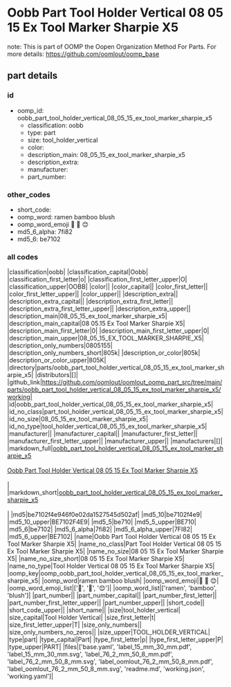 # Oobb Part Tool Holder Vertical 08 05 15 Ex Tool Marker Sharpie X5  

note: This is part of OOMP the Oopen Organization Method For Parts. For more details: https://github.com/oomlout/oomp_base

##  part details





### id
* oomp_id: oobb_part_tool_holder_vertical_08_05_15_ex_tool_marker_sharpie_x5
  * classification: oobb
  * type: part
  * size: tool_holder_vertical
  * color: 
  * description_main: 08_05_15_ex_tool_marker_sharpie_x5
  * description_extra: 
  * manufacturer: 
  * part_number: 

### other_codes
* short_code: 
* oomp_word: ramen bamboo blush
* oomp_word_emoji :ramen: :bamboo: :blush:
* md5_6_alpha: 7fi82
* md5_6: be7102

### all codes 
|classification|oobb|
|classification_capital|Oobb|
|classification_first_letter|o|
|classification_first_letter_upper|O|
|classification_upper|OOBB|
|color||
|color_capital||
|color_first_letter||
|color_first_letter_upper||
|color_upper||
|description_extra||
|description_extra_capital||
|description_extra_first_letter||
|description_extra_first_letter_upper||
|description_extra_upper||
|description_main|08_05_15_ex_tool_marker_sharpie_x5|
|description_main_capital|08 05.15 Ex Tool Marker Sharpie X5|
|description_main_first_letter|0|
|description_main_first_letter_upper|0|
|description_main_upper|08_05_15_EX_TOOL_MARKER_SHARPIE_X5|
|description_only_numbers|0805155|
|description_only_numbers_short|805k|
|description_or_color|805k|
|description_or_color_upper|805K|
|directory|parts/oobb_part_tool_holder_vertical_08_05_15_ex_tool_marker_sharpie_x5|
|distributors|[]|
|github_link|https://github.com/oomlout/oomlout_oomp_part_src/tree/main/parts/oobb_part_tool_holder_vertical_08_05_15_ex_tool_marker_sharpie_x5/working|
|id|oobb_part_tool_holder_vertical_08_05_15_ex_tool_marker_sharpie_x5|
|id_no_class|part_tool_holder_vertical_08_05_15_ex_tool_marker_sharpie_x5|
|id_no_size|08_05_15_ex_tool_marker_sharpie_x5|
|id_no_type|tool_holder_vertical_08_05_15_ex_tool_marker_sharpie_x5|
|manufacturer||
|manufacturer_capital||
|manufacturer_first_letter||
|manufacturer_first_letter_upper||
|manufacturer_upper||
|manufacturers|[]|
|markdown_full|[oobb_part_tool_holder_vertical_08_05_15_ex_tool_marker_sharpie_x5](https://github.com/oomlout/oomlout_oomp_part_src/tree/main/parts/oobb_part_tool_holder_vertical_08_05_15_ex_tool_marker_sharpie_x5/working)<br>[](https://github.com/oomlout/oomlout_oomp_part_src/tree/main/parts/oobb_part_tool_holder_vertical_08_05_15_ex_tool_marker_sharpie_x5/working)<br>[Oobb Part Tool Holder Vertical 08 05 15 Ex Tool Marker Sharpie X5](https://github.com/oomlout/oomlout_oomp_part_src/tree/main/parts/oobb_part_tool_holder_vertical_08_05_15_ex_tool_marker_sharpie_x5/working)<br><br>|
|markdown_short|[oobb_part_tool_holder_vertical_08_05_15_ex_tool_marker_sharpie_x5](https://github.com/oomlout/oomlout_oomp_part_src/tree/main/parts/oobb_part_tool_holder_vertical_08_05_15_ex_tool_marker_sharpie_x5/working)<br><br>|
|md5|be7102f4e946f0e02da1527545d502af|
|md5_10|be7102f4e9|
|md5_10_upper|BE7102F4E9|
|md5_5|be710|
|md5_5_upper|BE710|
|md5_6|be7102|
|md5_6_alpha|7fi82|
|md5_6_alpha_upper|7FI82|
|md5_6_upper|BE7102|
|name|Oobb Part Tool Holder Vertical 08 05 15 Ex Tool Marker Sharpie X5|
|name_no_class|Part Tool Holder Vertical 08 05 15 Ex Tool Marker Sharpie X5|
|name_no_size|08 05 15 Ex Tool Marker Sharpie X5|
|name_no_size_short|08 05 15 Ex Tool Marker Sharpie X5|
|name_no_type|Tool Holder Vertical 08 05 15 Ex Tool Marker Sharpie X5|
|oomp_key|oomp_oobb_part_tool_holder_vertical_08_05_15_ex_tool_marker_sharpie_x5|
|oomp_word|ramen bamboo blush|
|oomp_word_emoji|:ramen: :bamboo: :blush:|
|oomp_word_emoji_list|[':ramen:', ':bamboo:', ':blush:']|
|oomp_word_list|['ramen', 'bamboo', 'blush']|
|part_number||
|part_number_capital||
|part_number_first_letter||
|part_number_first_letter_upper||
|part_number_upper||
|short_code||
|short_code_upper||
|short_name||
|size|tool_holder_vertical|
|size_capital|Tool Holder Vertical|
|size_first_letter|t|
|size_first_letter_upper|T|
|size_only_numbers||
|size_only_numbers_no_zeros||
|size_upper|TOOL_HOLDER_VERTICAL|
|type|part|
|type_capital|Part|
|type_first_letter|p|
|type_first_letter_upper|P|
|type_upper|PART|
|files|['base.yaml', 'label_15_mm_30_mm.pdf', 'label_15_mm_30_mm.svg', 'label_76_2_mm_50_8_mm.pdf', 'label_76_2_mm_50_8_mm.svg', 'label_oomlout_76_2_mm_50_8_mm.pdf', 'label_oomlout_76_2_mm_50_8_mm.svg', 'readme.md', 'working.json', 'working.yaml']|
